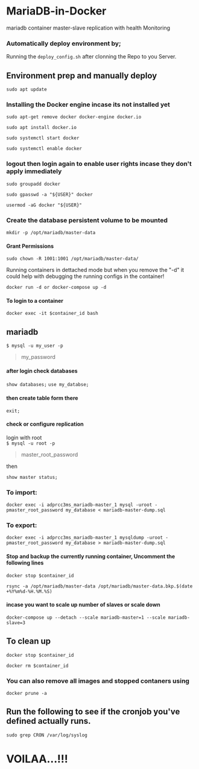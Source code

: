 # MariaDB-in-Docker

mariadb container master-slave replication with health Monitoring

### Automatically deploy environment by;

Running the `deploy_config.sh` after clonning the Repo to you Server.

## Environment prep and manually deploy

  `sudo apt update`

### Installing the Docker engine incase its not installed yet

  `sudo apt-get remove docker docker-engine docker.io`

  `sudo apt install docker.io`

  `sudo systemctl start docker`

  `sudo systemctl enable docker`

### logout then login again to enable user rights incase they don't apply immediately

  `sudo groupadd docker`

  `sudo gpasswd -a "${USER}" docker`

  `usermod -aG docker "${USER}"`

### Create the database persistent volume to be mounted

  `mkdir -p /opt/mariadb/master-data`

#### Grant Permissions 

  `sudo chown -R 1001:1001 /opt/mariadb/master-data/`

Running containers in dettached mode but when you remove the "-d" it could help with debugging the running configs in the container!

  `docker run -d or docker-compose up -d` 

#### To login to a container

  `docker exec -it $container_id bash`

## mariadb

  `$ mysql -u my_user -p`
  > my_password

#### after login check databases
  `show databases;`
  `use my_databse;`

#### then create table form there
  `exit;`

#### check or configure replication
login with root  
  `$ mysql -u root -p `
  > master_root_password

then

  `show master status;`

### To import:

  `docker exec -i adprcc3ms_mariadb-master_1 mysql -uroot -pmaster_root_password my_database < mariadb-master-dump.sql`

### To export:

  `docker exec -i adprcc3ms_mariadb-master_1 mysqldump -uroot -pmaster_root_password my_database > mariadb-master-dump.sql`

#### Stop and backup the currently running container, Uncomment the following lines

  `docker stop $container_id`

  `rsync -a /opt/mariadb/master-data /opt/mariadb/master-data.bkp.$(date +%Y%m%d-%H.%M.%S)`

#### incase you want to scale up number of slaves or scale down

  `docker-compose up --detach --scale mariadb-master=1 --scale mariadb-slave=3`

## To clean up

`docker stop $container_id`

`docker rm $container_id`

### You can also remove all images and stopped contaners using

`docker prune -a`

## Run the following to see if the cronjob you've defined actually runs.

`sudo grep CRON /var/log/syslog`


# VOILAA...!!!
